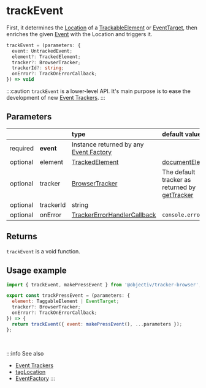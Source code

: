 # trackEvent

First, it determines the [Location](/tracking/core-concepts/locations.md) of a [TrackableElement](/tracking/core-concepts/browser/tagging.md#taggable-elements) or [EventTarget](https://developer.mozilla.org/en-US/docs/Web/API/EventTarget), then enriches the given [Event](/taxonomy/reference/events/overview.md) with the Location and triggers it.

```typescript
trackEvent = (parameters: {
  event: UntrackedEvent;
  element?: TrackedElement;
  tracker?: BrowserTracker;
  trackerId?: string;
  onError?: TrackOnErrorCallback;
}) => void
```

:::caution
`trackEvent` is a lower-level API. It's main purpose is to ease the development of new [Event Trackers](/tracking/browser/api-reference/eventTrackers/overview.md).
:::

## Parameters
|          |           | type                                                                                                    | default value
| :-:      | :--       | :--                                                                                                     | :--           
| required | **event** | Instance returned by any [Event Factory](/tracking/browser/api-reference/core/CoreFactories.md#event-factories) | 
| optional | element   | [TrackedElement](/tracking/browser/api-reference/definitions/TrackedElement.md)                                 | [documentElement](https://developer.mozilla.org/en-US/docs/Web/API/Document/documentElement)
| optional | tracker   | [BrowserTracker](/tracking/browser/api-reference/general/BrowserTracker.md)                                     | The default tracker as returned by [getTracker](/tracking/browser/api-reference/general/getTracker.md)
| optional | trackerId | string                                                                                                  |  
| optional | onError   | [TrackerErrorHandlerCallback](/tracking/browser/api-reference/definitions/TrackerErrorHandlerCallback.md)       | `console.error`

## Returns
`trackEvent` is a void function.

## Usage example

```jsx
import { trackEvent, makePressEvent } from '@objectiv/tracker-browser';
```

```jsx
export const trackPressEvent = (parameters: {
  element: TaggableElement | EventTarget;
  tracker?: BrowserTracker;
  onError?: TrackOnErrorCallback;
}) => {
  return trackEvent({ event: makePressEvent(), ...parameters });
};
```

<br />

:::info See also
- [Event Trackers](/tracking/browser/api-reference/eventTrackers/overview.md)
- [tagLocation](/tracking/browser/api-reference/locationTaggers/tagLocation.md)
- [EventFactory](/tracking/browser/api-reference/core/CoreFactories.md#event-factory-list)
:::
